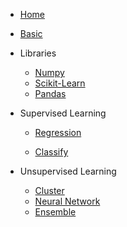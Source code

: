 * [Home](/#/)

* [Basic](/ml/readme.md)

* Libraries

    * [Numpy](/ml/numpy.md)
    * [Scikit-Learn](/ml/sklearn.md)
    * [Pandas](/ml/pandas.md)

* Supervised Learning

    * [Regression](/ml/supervised/readme.md)

    * [Classify](/ml/supervised/readme.md)

* Unsupervised Learning

    * [Cluster](/ml/unsupervised/readme.md)
    * [Neural Network](/ml/unsupervised/readme.md)
    * [Ensemble](/ml/unsupervised/readme.md)
